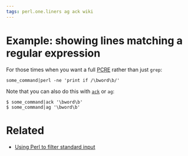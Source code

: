 ```yaml
---
tags: perl.one.liners ag ack wiki
---
```


# Example: showing lines matching a regular expression

For those times when you want a full [PCRE](/wiki/PCRE) rather than just `grep`:

    some_command|perl -ne 'print if /\bword\b/'

Note that you can also do this with [`ack`](/wiki/ack) or `ag`:

    $ some_command|ack '\bword\b'
    $ some_command|ag '\bword\b'

# Related

-   [Using Perl to filter standard input](/wiki/Using_Perl_to_filter_standard_input)
